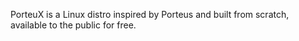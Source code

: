 PorteuX is a Linux distro inspired by Porteus and built from scratch, available to the public for free.
